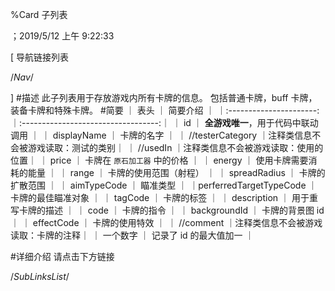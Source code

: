 
%Card 子列表

；2019/5/12 上午 9:22:33


[ 导航链接列表

/*Nav*/

]
#描述
此子列表用于存放游戏内所有卡牌的信息。
包括普通卡牌，buff 卡牌，装备卡牌和特殊卡牌。
#简要
｜          表头          ｜              简要介绍              ｜
｜:----------------------:｜:----------------------------------:｜
｜           id           ｜ **全游戏唯一**，用于代码中联动调用 ｜
｜      displayName       ｜             卡牌的名字             ｜
｜    //testerCategory    ｜注释类信息不会被游戏读取：测试的类别｜
｜        //usedIn        ｜注释类信息不会被游戏读取：使用的位置｜
｜         price          ｜    卡牌在 `原石加工器` 中的价格    ｜
｜         energy         ｜       使用卡牌需要消耗的能量       ｜
｜         range          ｜       卡牌的使用范围（射程）       ｜
｜      spreadRadius      ｜           卡牌的扩散范围           ｜
｜      aimTypeCode       ｜              瞄准类型              ｜
｜perferredTargetTypeCode ｜         卡牌的最佳瞄准对象         ｜
｜        tagCode         ｜             卡牌的标签             ｜
｜      description       ｜         用于重写卡牌的描述         ｜
｜          code          ｜             卡牌的指令             ｜
｜      backgroundId      ｜          卡牌的背景图 id           ｜
｜       effectCode       ｜           卡牌的使用特效           ｜
｜       //comment        ｜注释类信息不会被游戏读取：卡牌的注释｜
｜        一个数字        ｜       记录了 id 的最大值加一       ｜


#详细介绍
请点击下方链接




/*SubLinksList*/



